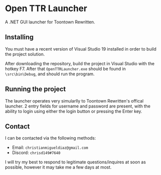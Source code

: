 # Open TTR Launcher
A .NET GUI launcher for Toontown Rewritten.

## Installing
You must have a recent version of Visual Studio 19 installed in order to build the project solution.  

After downloading the repository, build the project in Visual Studio with the hotkey F7.  After that `OpenTTRLauncher.exe` should be found in `\src\bin\Debug`, and should run the program.

## Running the project
The launcher operates very simularlly to Toontown Rewritten's offical launcher.  2 entry fields for username and password are present, with the ability to login using either the login button or pressing the Enter key.

## Contact
I can be contacted via the following methods:
* Email: `christianmigueldiaz@gmail.com`
* Discord: `chrisd149#7640`

I will try my best to respond to legitimate questions/inquires at soon as possible, however it may take me a few days at 
most.
